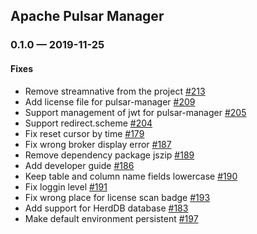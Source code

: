 ## Apache Pulsar Manager

### 0.1.0 &mdash; 2019-11-25 <a id="0.1.0"></a>

#### Fixes

* Remove streamnative from the project [#213](https://github.com/apache/pulsar-manager/pull/213)
* Add license file for pulsar-manager [#209](https://github.com/apache/pulsar-manager/pull/209)
* Support management of jwt for pulsar-manager [#205](https://github.com/apache/pulsar-manager/pull/205)
* Support redirect.scheme [#204](https://github.com/apache/pulsar-manager/pull/204)
* Fix reset cursor by time [#179](https://github.com/apache/pulsar-manager/pull/179)
* Fix wrong broker display error [#187](https://github.com/apache/pulsar-manager/pull/187)
* Remove dependency package jszip [#189](https://github.com/apache/pulsar-manager/pull/189)
* Add developer guide [#186](https://github.com/apache/pulsar-manager/pull/186)
* Keep table and column name fields lowercase [#190](https://github.com/apache/pulsar-manager/pull/190)
* Fix loggin level [#191](https://github.com/apache/pulsar-manager/pull/191)
* Fix wrong place for license scan badge [#193](https://github.com/apache/pulsar-manager/pull/193)
* Add support for HerdDB database [#183](https://github.com/apache/pulsar-manager/pull/183)
* Make default environment persistent [#197](https://github.com/apache/pulsar-manager/pull/197)